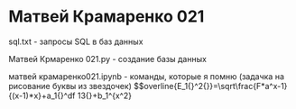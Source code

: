 # Матвей Крамаренко 021

sql.txt - запросы SQL в баз данных

Матвей Крмаренко 021.py - создание базы данных 

матвей крамаренко021.ipynb - команды, которые я помню (задачка на рисование буквы из звездочек)
$$overline{E_1{}^2{}}=\sqrt\frac{F*a^x-1}{(x-1)*x}+a_1{}^df 13{}\+b_1^{x^2}
